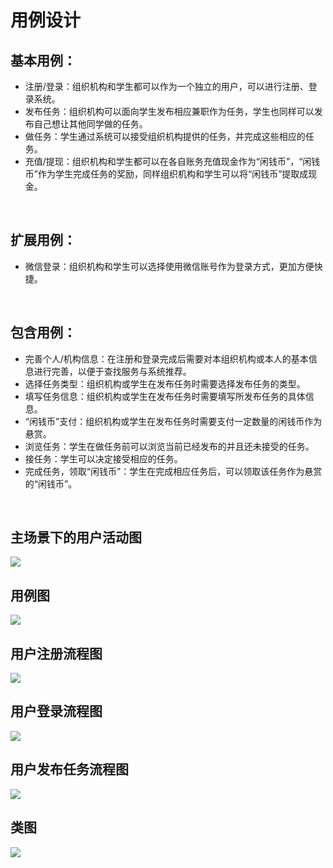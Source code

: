 # 用例设计
## 基本用例：
- 注册/登录：组织机构和学生都可以作为一个独立的用户，可以进行注册、登录系统。
- 发布任务：组织机构可以面向学生发布相应兼职作为任务，学生也同样可以发布自己想让其他同学做的任务。
- 做任务：学生通过系统可以接受组织机构提供的任务，并完成这些相应的任务。
- 充值/提现：组织机构和学生都可以在各自账务充值现金作为“闲钱币”，“闲钱币”作为学生完成任务的奖励，同样组织机构和学生可以将“闲钱币”提取成现金。
<br>

## 扩展用例：
- 微信登录：组织机构和学生可以选择使用微信账号作为登录方式，更加方便快捷。
<br>

## 包含用例：
- 完善个人/机构信息：在注册和登录完成后需要对本组织机构或本人的基本信息进行完善，以便于查找服务与系统推荐。
- 选择任务类型：组织机构或学生在发布任务时需要选择发布任务的类型。
- 填写任务信息：组织机构或学生在发布任务时需要填写所发布任务的具体信息。
- “闲钱币”支付：组织机构或学生在发布任务时需要支付一定数量的闲钱币作为悬赏。
- 浏览任务：学生在做任务前可以浏览当前已经发布的并且还未接受的任务。
- 接任务：学生可以决定接受相应的任务。
- 完成任务，领取“闲钱币”：学生在完成相应任务后，可以领取该任务作为悬赏的“闲钱币”。
<br>

## 主场景下的用户活动图
![](./../use-cases/hdt1.jpg)

## 用例图
![](./../use-cases/zxq-use-case.png)

## 用户注册流程图
![](./../use-cases/system_sequence9.png)

## 用户登录流程图
![](./../use-cases/system_sequence10.png)

## 用户发布任务流程图
![](./../use-cases/system_sequence6.png)

## 类图
![](images/ClassDiagram.png)